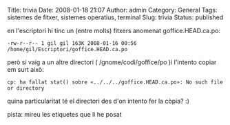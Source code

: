Title: trivia
Date: 2008-01-18 21:07
Author: admin
Category: General
Tags: sistemes de fitxer, sistemes operatius, terminal
Slug: trivia
Status: published

en l'escriptori hi tinc un (entre molts) fitxers anomenat goffice.HEAD.ca.po:

    -rw-r--r-- 1 gil gil 163K 2008-01-16 00:56 /home/gil/Escriptori/goffice.HEAD.ca.po

però si vaig a un altre directori ( /gnome/codi/goffice/po )i l'intento copiar em surt això:

    cp: ha fallat stat() sobre «../../../goffice.HEAD.ca.po»: No such file or directory

quina particularitat té el directori des d'on intento fer la còpia? :)

pista: mireu les etiquetes que li he posat
